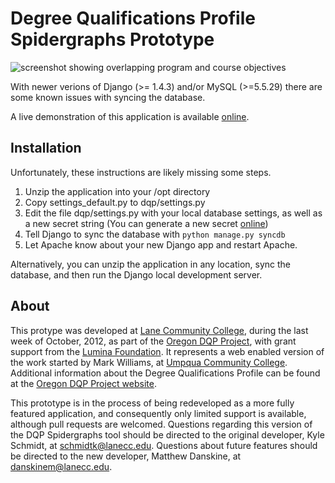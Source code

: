 Degree Qualifications Profile Spidergraphs Prototype
==================

![screenshot showing overlapping program and course objectives](https://raw.github.com/LaneCommunityCollege/dqpprototype/master/screenshot.png)

With newer verions of Django (>= 1.4.3) and/or MySQL (>=5.5.29) there are some known issues with syncing the database.

A live demonstration of this application is available [online](http://oregondqp.lanecc.edu/spidergraphs).

## Installation
Unfortunately, these instructions are likely missing some steps.

1. Unzip the application into your /opt directory
2. Copy settings_default.py to dqp/settings.py
3. Edit the file dqp/settings.py with your local database settings, as well as a new secret string (You can generate a new secret [online](http://www.miniwebtool.com/django-secret-key-generator/))
4. Tell Django to sync the database with `python manage.py syncdb`
5. Let Apache know about your new Django app and restart Apache.

Alternatively, you can unzip the application in any location, sync the database, and then run the Django local development server. 

## About
This protype was developed at [Lane Community College](http://www.lanecc.edu), during the last week of October, 2012, as part of the [Oregon DQP Project](http://oregondqp.lanecc.edu), with grant support from the [Lumina Foundation](http://www.luminafoundation.org/). It represents a web enabled version of the work started by Mark Williams, at [Umpqua Community College](http://www.umpqua.edu). Additional information about the Degree Qualifications Profile can be found at the [Oregon DQP Project website](http://oregondqp.lanecc.edu). 

This prototype is in the process of being redeveloped as a more fully featured application, and consequently only limited support is available, although pull requests are welcomed. Questions regarding this version of the DQP Spidergraphs tool should be directed to the original developer, Kyle Schmidt, at schmidtk@lanecc.edu. Questions about future features should be directed to the new developer, Matthew Danskine, at danskinem@lanecc.edu. 
